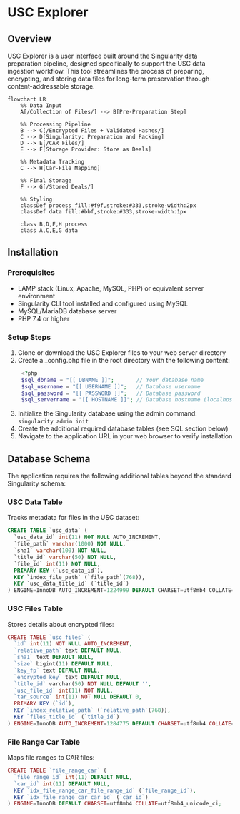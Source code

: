 # USC Explorer

## Overview

USC Explorer is a user interface built around the Singularity data preparation pipeline, designed specifically to support the USC data ingestion workflow. This tool streamlines the process of preparing, encrypting, and storing data files for long-term preservation through content-addressable storage.

```mermaid
flowchart LR
    %% Data Input
    A[/Collection of Files/] --> B[Pre-Preparation Step]
    
    %% Processing Pipeline
    B --> C[/Encrypted Files + Validated Hashes/]
    C --> D[Singularity: Preparation and Packing]
    D --> E[/CAR Files/]
    E --> F[Storage Provider: Store as Deals]
    
    %% Metadata Tracking
    C --> H[Car-File Mapping]
    
    %% Final Storage
    F --> G[/Stored Deals/]
    
    %% Styling
    classDef process fill:#f9f,stroke:#333,stroke-width:2px
    classDef data fill:#bbf,stroke:#333,stroke-width:1px
    
    class B,D,F,H process
    class A,C,E,G data
```
## Installation

### Prerequisites

- LAMP stack (Linux, Apache, MySQL, PHP) or equivalent server environment
- Singularity CLI tool installed and configured using MySQL
- MySQL/MariaDB database server
- PHP 7.4 or higher

### Setup Steps

1. Clone or download the USC Explorer files to your web server directory
1. Create a _config.php file in the root directory with the following content:
   ```php
    <?php
    $sql_dbname = "[[ DBNAME ]]";       // Your database name
    $sql_username = "[[ USERNAME ]]";   // Database username
    $sql_password = "[[ PASSWORD ]]";   // Database password
    $sql_servername = "[[ HOSTNAME ]]"; // Database hostname (localhost or IP)
   ```
1. Initialize the Singularity database using the admin command:  
    `singularity admin init`
1. Create the additional required database tables (see SQL section below)
1. Navigate to the application URL in your web browser to verify installation

## Database Schema
The application requires the following additional tables beyond the standard Singularity schema:

### USC Data Table

Tracks metadata for files in the USC dataset:
```sql
CREATE TABLE `usc_data` (
  `usc_data_id` int(11) NOT NULL AUTO_INCREMENT,
  `file_path` varchar(1000) NOT NULL,
  `sha1` varchar(100) NOT NULL,
  `title_id` varchar(50) NOT NULL,
  `file_id` int(11) NOT NULL,
  PRIMARY KEY (`usc_data_id`),
  KEY `index_file_path` (`file_path`(768)),
  KEY `usc_data_title_id` (`title_id`)
) ENGINE=InnoDB AUTO_INCREMENT=1224999 DEFAULT CHARSET=utf8mb4 COLLATE=utf8mb4_general_ci;
```

### USC Files Table

Stores details about encrypted files:

```php
CREATE TABLE `usc_files` (
  `id` int(11) NOT NULL AUTO_INCREMENT,
  `relative_path` text DEFAULT NULL,
  `sha1` text DEFAULT NULL,
  `size` bigint(11) DEFAULT NULL,
  `key_fp` text DEFAULT NULL,
  `encrypted_key` text DEFAULT NULL,
  `title_id` varchar(50) NOT NULL DEFAULT '',
  `usc_file_id` int(11) NOT NULL,
  `tar_source` int(11) NOT NULL DEFAULT 0,
  PRIMARY KEY (`id`),
  KEY `index_relative_path` (`relative_path`(768)),
  KEY `files_title_id` (`title_id`)
) ENGINE=InnoDB AUTO_INCREMENT=1284775 DEFAULT CHARSET=utf8mb4 COLLATE=utf8mb4_general_ci;
```

### File Range Car Table
Maps file ranges to CAR files:

```php
CREATE TABLE `file_range_car` (
  `file_range_id` int(11) DEFAULT NULL,
  `car_id` int(11) DEFAULT NULL,
  KEY `idx_file_range_car_file_range_id` (`file_range_id`),
  KEY `idx_file_range_car_car_id` (`car_id`)
) ENGINE=InnoDB DEFAULT CHARSET=utf8mb4 COLLATE=utf8mb4_unicode_ci;
```